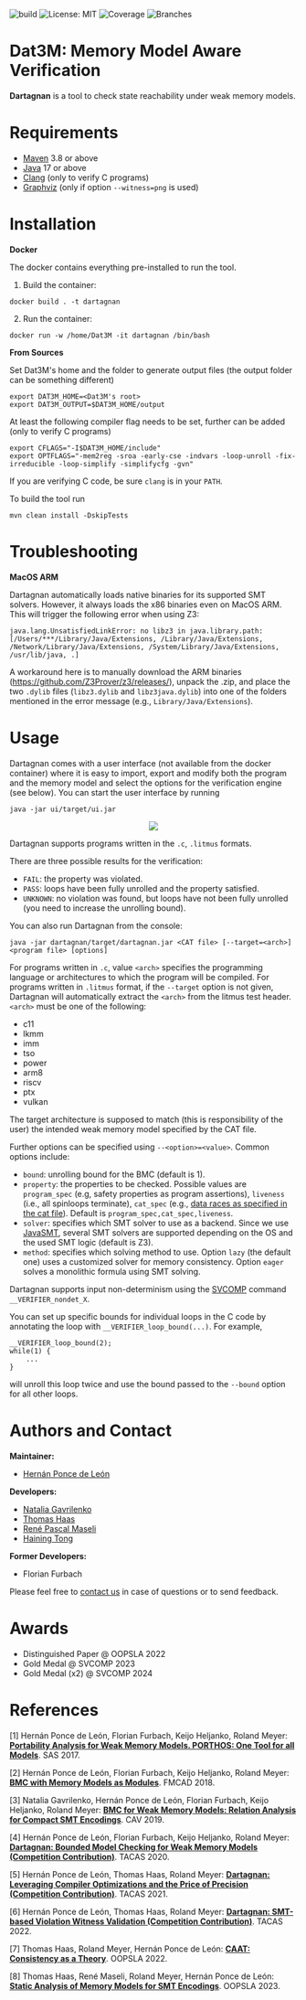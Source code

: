 ![build](https://github.com/hernanponcedeleon/Dat3M/actions/workflows/maven.yml/badge.svg?branch=development)
![License: MIT](https://img.shields.io/badge/License-MIT-green.svg)
![Coverage](../badges/coverage.svg)
![Branches](../badges/branches.svg)

# Dat3M: Memory Model Aware Verification

**Dartagnan** is a tool to check state reachability under weak memory models.

Requirements
======
* [Maven](https://maven.apache.org/) 3.8 or above
* [Java](https://openjdk.java.net/projects/jdk/17/) 17 or above
* [Clang](https://clang.llvm.org) (only to verify C programs)
* [Graphviz](https://graphviz.org) (only if option `--witness=png` is used)

Installation
======

**Docker**

The docker contains everything pre-installed to run the tool.

1. Build the container:
```
docker build . -t dartagnan
```

2. Run the container:
```
docker run -w /home/Dat3M -it dartagnan /bin/bash
```

**From Sources**

Set Dat3M's home and the folder to generate output files (the output folder can be something different)
```
export DAT3M_HOME=<Dat3M's root>
export DAT3M_OUTPUT=$DAT3M_HOME/output
```

At least the following compiler flag needs to be set, further can be added (only to verify C programs)
```
export CFLAGS="-I$DAT3M_HOME/include"
export OPTFLAGS="-mem2reg -sroa -early-cse -indvars -loop-unroll -fix-irreducible -loop-simplify -simplifycfg -gvn"
```

If you are verifying C code, be sure `clang` is in your `PATH`.

To build the tool run
```
mvn clean install -DskipTests
```

Troubleshooting
======
**MacOS ARM**

Dartagnan automatically loads native binaries for its supported SMT solvers.
However, it always loads the x86 binaries even on MacOS ARM.
This will trigger the following error when using Z3:
```
java.lang.UnsatisfiedLinkError: no libz3 in java.library.path: [/Users/***/Library/Java/Extensions, /Library/Java/Extensions, /Network/Library/Java/Extensions, /System/Library/Java/Extensions, /usr/lib/java, .]
```
A workaround here is to manually download the ARM binaries (https://github.com/Z3Prover/z3/releases/), unpack the .zip, and place the two `.dylib` files (`libz3.dylib` and `libz3java.dylib`) into one of the folders mentioned in the error message (e.g., `Library/Java/Extensions`).

Usage
======
Dartagnan comes with a user interface (not available from the docker container) where it is easy to import, export and modify both the program and the memory model and select the options for the verification engine (see below).
You can start the user interface by running
```
java -jar ui/target/ui.jar
```
<p align="center"> 
<img src="ui/src/main/resources/ui.jpg">
</p>

Dartagnan supports programs written in the `.c`, `.litmus` formats.

There are three possible results for the verification:
- `FAIL`: the property was violated.
- `PASS`: loops have been fully unrolled and the property satisfied.
- `UNKNOWN`: no violation was found, but loops have not been fully unrolled (you need to increase the unrolling bound).

You can also run Dartagnan from the console:

```
java -jar dartagnan/target/dartagnan.jar <CAT file> [--target=<arch>] <program file> [options]
```
For programs written in `.c`, value `<arch>` specifies the programming language or architectures to which the program will be compiled. For programs written in `.litmus` format, if the `--target` option is not given, Dartagnan will automatically extract the `<arch>` from the litmus test header. `<arch>` must be one of the following: 
- c11
- lkmm
- imm
- tso
- power
- arm8
- riscv
- ptx
- vulkan

The target architecture is supposed to match (this is responsibility of the user) the intended weak memory model specified by the CAT file. 

Further options can be specified using `--<option>=<value>`. Common options include:
- `bound`: unrolling bound for the BMC (default is 1).
- `property`: the properties to be checked. Possible values are `program_spec` (e.g, safety properties as program assertions), `liveness` (i.e., all spinloops terminate), `cat_spec` (e.g., [data races as specified in the cat file](https://github.com/hernanponcedeleon/Dat3M/blob/master/cat/rc11.cat#L34-L39)). Default is `program_spec,cat_spec,liveness`.
- `solver`: specifies which SMT solver to use as a backend. Since we use [JavaSMT](https://github.com/sosy-lab/java-smt), several SMT solvers are supported depending on the OS and the used SMT logic (default is Z3).
- `method`: specifies which solving method to use. Option `lazy` (the default one) uses a customized solver for memory consistency. Option `eager` solves a monolithic formula using SMT solving. 

Dartagnan supports input non-determinism using the [SVCOMP](https://sv-comp.sosy-lab.org/2020/index.php) command `__VERIFIER_nondet_X`.

You can set up specific bounds for individual loops in the C code by annotating the loop with `__VERIFIER_loop_bound(...)`. For example,
```
__VERIFIER_loop_bound(2);
while(1) {
    ...
}
```
will unroll this loop twice and use the bound passed to the `--bound` option for all other loops.

Authors and Contact
======
**Maintainer:**

* [Hernán Ponce de León](https://hernanponcedeleon.github.io)

**Developers:**

* [Natalia Gavrilenko](https://www.linkedin.com/in/natalia-g-206ba1203/)
* [Thomas Haas](https://www.tcs.cs.tu-bs.de/group/haas/home.html)
* [René Pascal Maseli](https://www.tcs.cs.tu-bs.de/group/maseli/home.html)
* [Haining Tong](https://researchportal.helsinki.fi/fi/persons/haining-tong)

**Former Developers:**

* Florian Furbach

Please feel free to [contact us](mailto:hernanl.leon@huawei.com) in case of questions or to send feedback.

Awards
======
- Distinguished Paper @ OOPSLA 2022
- Gold Medal @ SVCOMP 2023
- Gold Medal (x2) @ SVCOMP 2024

References
======
[1] Hernán Ponce de León, Florian Furbach, Keijo Heljanko, Roland Meyer: [**Portability Analysis for Weak Memory Models. PORTHOS: One Tool for all Models**](https://hernanponcedeleon.github.io/pdfs/sas2017.pdf). SAS 2017.

[2] Hernán Ponce de León, Florian Furbach, Keijo Heljanko, Roland Meyer: [**BMC with Memory Models as Modules**](https://hernanponcedeleon.github.io/pdfs/fmcad2018.pdf). FMCAD 2018.

[3] Natalia Gavrilenko, Hernán Ponce de León, Florian Furbach, Keijo Heljanko, Roland Meyer: [**BMC for Weak Memory Models: Relation Analysis for Compact SMT Encodings**](https://hernanponcedeleon.github.io/pdfs/cav2019.pdf). CAV 2019.

[4] Hernán Ponce de León, Florian Furbach, Keijo Heljanko, Roland Meyer: [**Dartagnan: Bounded Model Checking for Weak Memory Models (Competition Contribution)**](https://hernanponcedeleon.github.io/pdfs/svcomp20.pdf). TACAS 2020.

[5] Hernán Ponce de León, Thomas Haas, Roland Meyer: [**Dartagnan: Leveraging Compiler Optimizations and the Price of Precision (Competition Contribution)**](https://hernanponcedeleon.github.io/pdfs/svcomp2021.pdf). TACAS 2021.

[6] Hernán Ponce de León, Thomas Haas, Roland Meyer: [**Dartagnan: SMT-based Violation Witness Validation (Competition Contribution)**](https://hernanponcedeleon.github.io/pdfs/svcomp2022.pdf). TACAS 2022.

[7] Thomas Haas, Roland Meyer, Hernán Ponce de León: [**CAAT: Consistency as a Theory**](https://hernanponcedeleon.github.io/pdfs/oopsla2022.pdf). OOPSLA 2022.

[8] Thomas Haas, René Maseli, Roland Meyer, Hernán Ponce de León: [**Static Analysis of Memory Models for SMT Encodings**](https://hernanponcedeleon.github.io/pdfs/oopsla2023.pdf). OOPSLA 2023.
